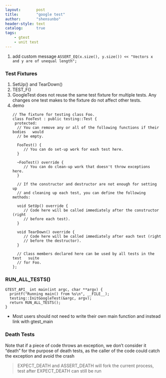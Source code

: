 ```yaml
---
layout:       post
title:        "google test"
author:       "shensunbo"
header-style: text
catalog:      true
tags:
    - gtest
    - unit test
---
```


1. add custom message `ASSERT_EQ(x.size(), y.size()) << "Vectors x and y are of unequal length";`

### Test Fixtures
1. SetUp() and TearDown() 
2. TEST_F() 
3. GoogleTest does not reuse the same test fixture for multiple tests. Any changes one test makes to the fixture do not affect other tests.
4. demo
    ```
    // The fixture for testing class Foo.
    class FooTest : public testing::Test {
     protected:
      // You can remove any or all of the following functions if their bodies   would
      // be empty.

      FooTest() {
         // You can do set-up work for each test here.
      }

      ~FooTest() override {
         // You can do clean-up work that doesn't throw exceptions here.
      }

      // If the constructor and destructor are not enough for setting up
      // and cleaning up each test, you can define the following methods:

      void SetUp() override {
         // Code here will be called immediately after the constructor (right
         // before each test).
      }

      void TearDown() override {
         // Code here will be called immediately after each test (right
         // before the destructor).
      }

      // Class members declared here can be used by all tests in the test   suite
      // for Foo.
    };
    ```



### RUN_ALL_TESTS()
```
GTEST_API_ int main(int argc, char **argv) {
  printf("Running main() from %s\n", __FILE__);
  testing::InitGoogleTest(&argc, argv);
  return RUN_ALL_TESTS();
}
```

* Most users should not need to write their own main function and instead link with gtest_main



### Death Tests 
Note that if a piece of code throws an exception, we don’t consider it “death” for the purpose of death tests, as the caller of the code could catch the exception and avoid the crash

> EXPECT_DEATH and ASSERT_DEATH will fork the current process, test after EXPECT_DEATH can still be run



